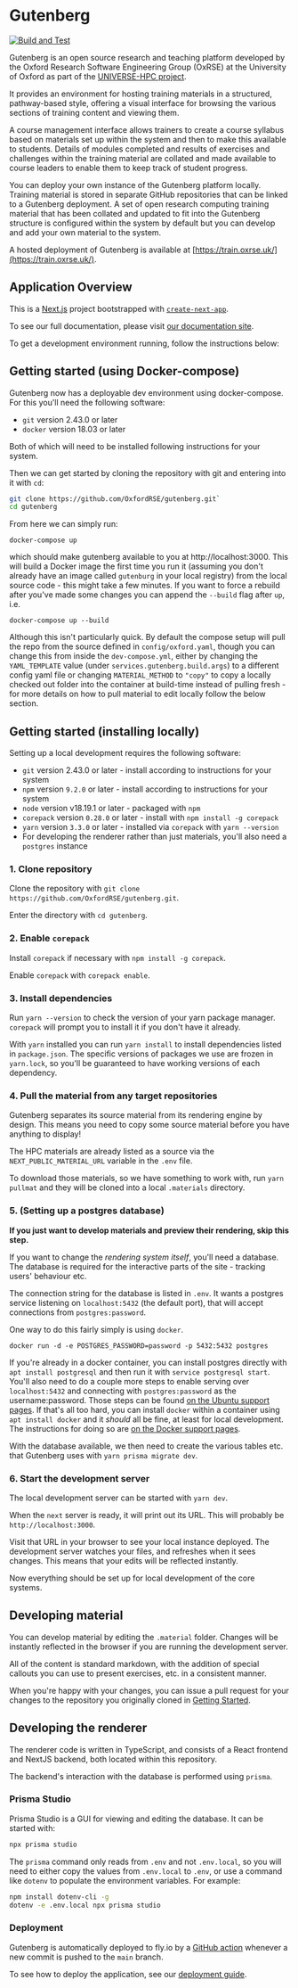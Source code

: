# Gutenberg

[![Build and Test](https://github.com/OxfordRSE/gutenberg/actions/workflows/test.yml/badge.svg)](https://github.com/OxfordRSE/gutenberg/actions/workflows/test.yml)

Gutenberg is an open source research and teaching platform developed by the Oxford Research Software Engineering Group (OxRSE) at the University of Oxford as part of the [UNIVERSE-HPC project](https://www.universe-hpc.ac.uk/).

It provides an environment for hosting training materials in a structured, pathway-based style, offering a visual interface for browsing the various sections of training content and viewing them.

A course management interface allows trainers to create a course syllabus based on materials set up within the system and then to make this available to students. Details of modules completed and results of exercises and challenges within the training material are collated and made available to course leaders to enable them to keep track of student progress.

You can deploy your own instance of the Gutenberg platform locally. Training material is stored in separate GitHub repositories that can be linked to a Gutenberg deployment. A set of open research computing training material that has been collated and updated to fit into the Gutenberg structure is configured within the system by default but you can develop and add your own material to the system.

A hosted deployment of Gutenberg is available at [https://train.oxrse.uk/](https://train.oxrse.uk/).

## Application Overview

This is a [Next.js](https://nextjs.org/) project bootstrapped with [`create-next-app`](https://github.com/vercel/next.js/tree/canary/packages/create-next-app).

To see our full documentation, please visit [our documentation site](https://blog.oxrse.uk/gutenberg/).

To get a development environment running, follow the instructions below:

## Getting started (using Docker-compose)

Gutenberg now has a deployable dev environment using docker-compose. For this
you'll need the following software:

- `git` version 2.43.0 or later
- `docker` version 18.03 or later

Both of which will need to be installed following instructions for your system.

Then we can get started by cloning the repository with git and entering into it
with `cd`:

```bash
git clone https://github.com/OxfordRSE/gutenberg.git`
cd gutenberg
```

From here we can simply run:

```
docker-compose up
```

which should make gutenberg available to you at http://localhost:3000. This will
build a Docker image the first time you run it (assuming you don't already have
an image called `gutenburg` in your local registry) from the local source code -
this might take a few minutes. If you want to force a rebuild after you've made
some changes you can append the `--build` flag after `up`, i.e.

```
docker-compose up --build
```

Although this isn't particularly quick. By default the compose setup will pull
the repo from the source defined in `config/oxford.yaml`, though you can change
this from inside the `dev-compose.yml`, either by changing the `YAML_TEMPLATE`
value (under `services.gutenberg.build.args`) to a different config yaml file or
changing `MATERIAL_METHOD` to `"copy"` to copy a locally checked out folder into
the container at build-time instead of pulling fresh - for more details on how
to pull material to edit locally follow the below section.

## Getting started (installing locally)

Setting up a local development requires the following software:

- `git` version 2.43.0 or later - install according to instructions for your system
- `npm` version `9.2.0` or later - install according to instructions for your system
- `node` version v18.19.1 or later - packaged with `npm`
- `corepack` version `0.28.0` or later - install with `npm install -g corepack`
- `yarn` version `3.3.0` or later - installed via `corepack` with `yarn --version`
- For developing the renderer rather than just materials, you'll also need a `postgres` instance

### 1. Clone repository

Clone the repository with `git clone https://github.com/OxfordRSE/gutenberg.git`.

Enter the directory with `cd gutenberg`.

### 2. Enable `corepack`

Install `corepack` if necessary with `npm install -g corepack`.

Enable `corepack` with `corepack enable`.

### 3. Install dependencies

Run `yarn --version` to check the version of your yarn package manager.
`corepack` will prompt you to install it if you don't have it already.

With `yarn` installed you can run `yarn install` to install dependencies listed in `package.json`.
The specific versions of packages we use are frozen in `yarn.lock`,
so you'll be guaranteed to have working versions of each dependency.

### 4. Pull the material from any target repositories

Gutenberg separates its source material from its rendering engine by design.
This means you need to copy some source material before you have anything to display!

The HPC materials are already listed as a source via the `NEXT_PUBLIC_MATERIAL_URL` variable in the `.env` file.

To download those materials, so we have something to work with, run `yarn pullmat` and they will be cloned into
a local `.materials` directory.

### 5. (Setting up a postgres database)

**If you just want to develop materials and preview their rendering, skip this step.**

If you want to change the _rendering system itself_, you'll need a database.
The database is required for the interactive parts of the site - tracking users' behaviour etc.

The connection string for the database is listed in `.env`.
It wants a postgres service listening on `localhost:5432` (the default port),
that will accept connections from `postgres:password`.

One way to do this fairly simply is using `docker`.

```shell
docker run -d -e POSTGRES_PASSWORD=password -p 5432:5432 postgres
```

If you're already in a docker container, you can install postgres directly with
`apt install postgresql` and then run it with `service postgresql start`.
You'll also need to do a couple more steps to enable serving over `localhost:5432`
and connecting with `postgres:password` as the username:password.
Those steps can be found [on the Ubuntu support pages](https://ubuntu.com/server/docs/install-and-configure-postgresql).
If that's all too hard, you can install `docker` within a container using `apt install docker`
and it _should_ all be fine, at least for local development.
The instructions for doing so are [on the Docker support pages](https://docs.docker.com/engine/install/ubuntu/#install-using-the-repository).

With the database available, we then need to create the various tables etc. that Gutenberg uses with
`yarn prisma migrate dev`.

### 6. Start the development server

The local development server can be started with `yarn dev`.

When the `next` server is ready, it will print out its URL.
This will probably be `http://localhost:3000`.

Visit that URL in your browser to see your local instance deployed.
The development server watches your files, and refreshes when it sees changes.
This means that your edits will be reflected instantly.

Now everything should be set up for local development of the core systems.

## Developing material

You can develop material by editing the `.material` folder.
Changes will be instantly reflected in the browser if you are running the development server.

All of the content is standard markdown, with the addition of special callouts you can use to present exercises, etc. in a consistent manner.

When you're happy with your changes, you can issue a pull request for your changes to the repository you originally cloned in [Getting Started](#getting-started).

## Developing the renderer

The renderer code is written in TypeScript, and consists of a React frontend and NextJS backend,
both located within this repository.

The backend's interaction with the database is performed using `prisma`.

### Prisma Studio

Prisma Studio is a GUI for viewing and editing the database. It can be started with:

```bash
npx prisma studio
```

The `prisma` command only reads from `.env` and not `.env.local`, so you will need to either copy the values from `.env.local` to `.env`, or use a command like `dotenv` to populate the environment variables. For example:

```bash
npm install dotenv-cli -g
dotenv -e .env.local npx prisma studio
```

### Deployment

Gutenberg is automatically deployed to fly.io by a [GitHub action](https://github.com/OxfordRSE/gutenberg/actions/workflows/deploy.yml) whenever a new commit is pushed to the `main` branch.

To see how to deploy the application, see our [deployment guide](https://blog.oxrse.uk/gutenberg/deployment).
